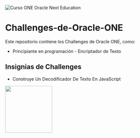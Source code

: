![Curso ONE Oracle Next Education](https://www.acate.com.br/wp-content/uploads/2021/11/site-acate-1500x750-50-1200x460.png)

# Challenges-de-Oracle-ONE
Este repositorio contiene los Challenges de Oracle ONE, como:
  - Principiante en programación - Encriptador de Texto

## Insignias de Challenges
  - Construye Un Decodificador De Texto En JavaScript
<img src="https://media-exp1.licdn.com/dms/image/C4E22AQE-8umKPozx1g/feedshare-shrink_800/0/1650840545175?e=2147483647&v=beta&t=nbxDz-kB74LoqaCJ-IQVhaLUo5doOjRwcQmuo8YKUOk" width="150" height="150">
